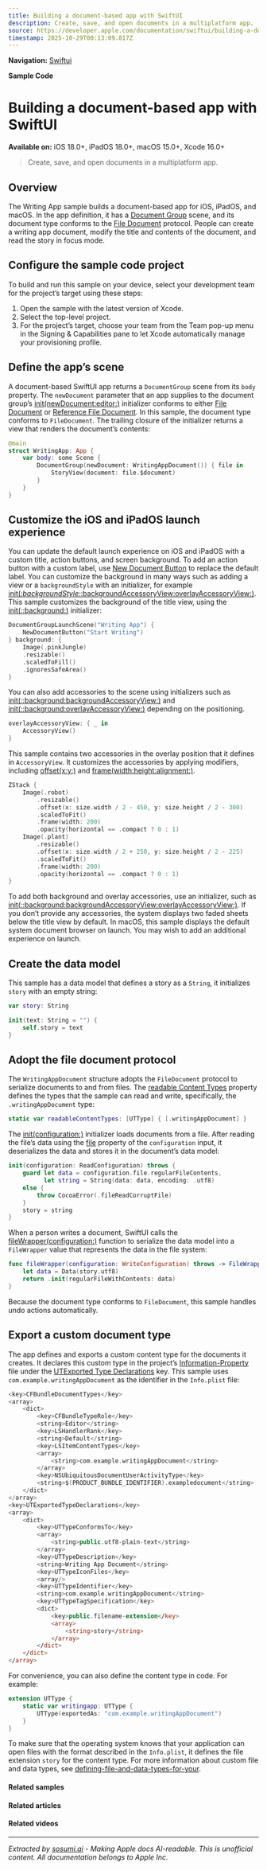 ```yaml
---
title: Building a document-based app with SwiftUI
description: Create, save, and open documents in a multiplatform app.
source: https://developer.apple.com/documentation/swiftui/building-a-document-based-app-with-swiftui
timestamp: 2025-10-29T00:13:09.817Z
---
```


**Navigation:** [Swiftui](/documentation/swiftui)

**Sample Code**

# Building a document-based app with SwiftUI

**Available on:** iOS 18.0+, iPadOS 18.0+, macOS 15.0+, Xcode 16.0+

> Create, save, and open documents in a multiplatform app.

## Overview

The Writing App sample builds a document-based app for iOS, iPadOS, and macOS. In the app definition, it has a [Document Group](/documentation/swiftui/documentgroup) scene, and its document type conforms to the [File Document](/documentation/swiftui/filedocument) protocol. People can create a writing app document, modify the title and contents of the document, and read the story in focus mode.



## Configure the sample code project

To build and run this sample on your device, select your development team for the project’s target using these steps:

1. Open the sample with the latest version of Xcode.
2. Select the top-level project.
3. For the project’s target, choose your team from the Team pop-up menu in the Signing & Capabilities pane to let Xcode automatically manage your provisioning profile.

## Define the app’s scene

A document-based SwiftUI app returns a `DocumentGroup` scene from its `body` property. The `newDocument` parameter that an app supplies to the document group’s [init(newDocument:editor:)](/documentation/swiftui/documentgroup/init(newdocument:editor:)-4toe2) initializer conforms to either [File Document](/documentation/swiftui/filedocument) or [Reference File Document](/documentation/swiftui/referencefiledocument). In this sample, the document type conforms to `FileDocument`. The trailing closure of the initializer returns a view that renders the document’s contents:

```swift
@main
struct WritingApp: App {
    var body: some Scene {
        DocumentGroup(newDocument: WritingAppDocument()) { file in
            StoryView(document: file.$document)
        }
    }
}
```

## Customize the iOS and iPadOS launch experience

You can update the default launch experience on iOS and iPadOS with a custom title, action buttons, and screen background. To add an action button with a custom label, use [New Document Button](/documentation/swiftui/newdocumentbutton) to replace the default label. You can customize the background in many ways such as adding a view or a `backgroundStyle` with an initializer, for example [init(_:backgroundStyle:_:backgroundAccessoryView:overlayAccessoryView:)](/documentation/swiftui/documentgrouplaunchscene/init(_:backgroundstyle:_:backgroundaccessoryview:overlayaccessoryview:)-2d13c). This sample customizes the background of the title view, using the [init(_:_:background:)](/documentation/swiftui/documentgrouplaunchscene/init(_:_:background:)-2iefz) initializer:

```swift
DocumentGroupLaunchScene("Writing App") {
    NewDocumentButton("Start Writing")
} background: {
    Image(.pinkJungle)
    .resizable()
    .scaledToFill()
    .ignoresSafeArea()
} 
```

You can also add accessories to the scene using initializers such as [init(_:_:background:backgroundAccessoryView:)](/documentation/swiftui/documentgrouplaunchscene/init(_:_:background:backgroundaccessoryview:)-1valf) and [init(_:_:background:overlayAccessoryView:)](/documentation/swiftui/documentgrouplaunchscene/init(_:_:background:overlayaccessoryview:)-1143c) depending on the positioning.

```swift
overlayAccessoryView: { _ in
    AccessoryView()
}
```

This sample contains two accessories in the overlay position that it defines in `AccessoryView`. It customizes the accessories by applying modifiers, including [offset(x:y:)](/documentation/swiftui/view/offset(x:y:)) and [frame(width:height:alignment:)](/documentation/swiftui/view/frame(width:height:alignment:)).

```swift
ZStack {
    Image(.robot)
        .resizable()
        .offset(x: size.width / 2 - 450, y: size.height / 2 - 300)
        .scaledToFit()
        .frame(width: 200)
        .opacity(horizontal == .compact ? 0 : 1)
    Image(.plant)
        .resizable()
        .offset(x: size.width / 2 + 250, y: size.height / 2 - 225)
        .scaledToFit()
        .frame(width: 200)
        .opacity(horizontal == .compact ? 0 : 1)
}
```

To add both background and overlay accessories, use an initializer, such as [init(_:_:background:backgroundAccessoryView:overlayAccessoryView:)](/documentation/swiftui/documentgrouplaunchscene/init(_:_:background:backgroundaccessoryview:overlayaccessoryview:)-1re6d). If you don’t provide any accessories, the system displays two faded sheets below the title view by default. In macOS, this sample displays the default system document browser on launch. You may wish to add an additional experience on launch.

## Create the data model

This sample has a data model that defines a story as a `String`, it initializes `story` with an empty string:

```swift
var story: String

init(text: String = "") {
    self.story = text
}
```

## Adopt the file document protocol

The `WritingAppDocument` structure adopts the `FileDocument` protocol to serialize documents to and from files. The [readable Content Types](/documentation/swiftui/filedocument/readablecontenttypes) property defines the types that the sample can read and write, specifically, the `.writingAppDocument` type:

```swift
static var readableContentTypes: [UTType] { [.writingAppDocument] }
```

The [init(configuration:)](/documentation/swiftui/filedocument/init(configuration:)) initializer loads documents from a file. After reading the file’s data using the [file](/documentation/swiftui/filedocumentreadconfiguration/file) property of the `configuration` input, it deserializes the data and stores it in the document’s data model:

```swift
init(configuration: ReadConfiguration) throws {
    guard let data = configuration.file.regularFileContents,
          let string = String(data: data, encoding: .utf8)
    else {
        throw CocoaError(.fileReadCorruptFile)
    }
    story = string
}
```

When a person writes a document, SwiftUI calls the [fileWrapper(configuration:)](/documentation/swiftui/filedocument/filewrapper(configuration:)) function to serialize the data model into a `FileWrapper` value that represents the data in the file system:

```swift
func fileWrapper(configuration: WriteConfiguration) throws -> FileWrapper {
    let data = Data(story.utf8)
    return .init(regularFileWithContents: data)
}
```

Because the document type conforms to `FileDocument`, this sample handles undo actions automatically.

## Export a custom document type

The app defines and exports a custom content type for the documents it creates. It declares this custom type in the project’s [Information-Property](/documentation/BundleResources/Information-Property-List) file under the [UTExported Type Declarations](/documentation/BundleResources/Information-Property-List/UTExportedTypeDeclarations) key. This sample uses `com.example.writingAppDocument` as the identifier in the `Info.plist` file:

```swift
<key>CFBundleDocumentTypes</key>
<array>
    <dict>
        <key>CFBundleTypeRole</key>
        <string>Editor</string>
        <key>LSHandlerRank</key>
        <string>Default</string>
        <key>LSItemContentTypes</key>
        <array>
            <string>com.example.writingAppDocument</string>
        </array>
        <key>NSUbiquitousDocumentUserActivityType</key>
        <string>$(PRODUCT_BUNDLE_IDENTIFIER).exampledocument</string>
    </dict>
</array>
<key>UTExportedTypeDeclarations</key>
<array>
    <dict>
        <key>UTTypeConformsTo</key>
        <array>
            <string>public.utf8-plain-text</string>
        </array>
        <key>UTTypeDescription</key>
        <string>Writing App Document</string>
        <key>UTTypeIconFiles</key>
        <array/>
        <key>UTTypeIdentifier</key>
        <string>com.example.writingAppDocument</string>
        <key>UTTypeTagSpecification</key>
        <dict>
            <key>public.filename-extension</key>
            <array>
                <string>story</string>
            </array>
        </dict>
    </dict>
</array>
```

For convenience, you can also define the content type in code. For example:

```swift
extension UTType {
    static var writingapp: UTType {
        UTType(exportedAs: "com.example.writingAppDocument")
    }
}
```

To make sure that the operating system knows that your application can open files with the format described in the `Info.plist`, it defines the file extension `story` for the content type. For more information about custom file and data types, see [defining-file-and-data-types-for-your](/documentation/UniformTypeIdentifiers/defining-file-and-data-types-for-your-app).

#### Related samples

#### Related articles

#### Related videos

---

*Extracted by [sosumi.ai](https://sosumi.ai) - Making Apple docs AI-readable.*
*This is unofficial content. All documentation belongs to Apple Inc.*
